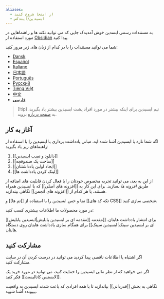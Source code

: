 ```yaml
---
aliases:
  - از اینجا شروع کنید
  - ابسیدین/ایندکس
---
```



به مستندات رسمی ابسدین خوش آمدیدک جایی که می توانید نکته ها و راهنماهایی در مورد استفاده از [Obsidian](https://obsidian.md) پیدا کنید. 

شما می توانید مستندات را با در کدام از زبان های زیر مرور کنید:

- [Dansk](https://publish.obsidian.md/help-da)
- [Español](https://publish.obsidian.md/help-es)
- [Italiano](https://publish.obsidian.md/help-it)
- [日本語](https://publish.obsidian.md/help-ja)
- [Português](https://publish.obsidian.md/help-pt-br)
- [Русский](https://publish.obsidian.md/help-ru)
- [Tiếng Việt](https://publish.obsidian.md/help-vi)
- [中文](https://publish.obsidian.md/help-zh)
- [فارسی](https://publish.obsidian.md/help-fa)

> [!tip] تیم ابسیدین
> برای اینکه بیشتر در مورد افراد پشت ابسیدین بیشتر یاد بگیرید، به [صفحه درباره](https://obsidian.md/about) بروید.

## آغاز به کار

اگه شما تازه با ابسیدین آشنا شده اید، مبانی یادداشت برداری با ابسیدین را با استفاده از راهنماهای زیر یاد بگیرید: 

1. [[دانلود و نصب ابسیدین]]
2. [[ساخت یک صندوقچه]]
3. [[ایجاد اولین یادداشتتان]]
4. [[لینک کردن یادداشت ها]]

از این به بعد، می توانید تجربه مخصوص خودتان را با فعال کردن قابلیت های اضافه از طریق _افزونه ها_ بسازید. برای این کار به [[افزونه های اصلی]] که با ابسیدین همراه هستند، یا هر کدام از [[افزونه های انجمن]] نگاهی بیندازید. 

نما و حس ابسیدین را با استفاده از [[تم ها]] و [[تکه کد های CSS]] شخصی سازی کنید. 

در مورد محصولات ما اطلاعات بیشتری کسب کنید: 

[[مقدمه ای بر ابسیدین پابلیش|ابسیدین پابلیش]] برای انتشار یادداشت هایتان. 
[[مقدمه ای بر ابسیدین سینک|ابسیدین سینک]] برای همگام سازی یادداشت هایتان روی دستگاه هایتان. 

## مشارکت کنید

اگر اشتباه یا اطلاعات ناقصی پیدا کردید می توانید در درست کردن آن در سایت مشارکت کنید. 

اگر می خواهید که از نظر مالی ابسیدین را حمایت کنید، می توانید در مورد خرید یک [[لایسنس کاتالیست]] فکر کنید.  

نگاهی به بخش [[قدردانی]] بیاندازید تا با همه افرادی که باعث شدند ابسیدین به واقعیت بپیوندد آشنا شوید. 

